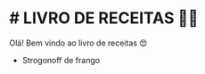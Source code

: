 # # LIVRO DE RECEITAS :man_cook:



Olá! Bem vindo ao livro de receitas :heart_eyes:

- Strogonoff de frango
